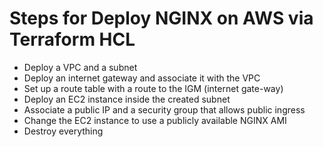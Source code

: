 # Steps for Deploy NGINX on AWS via Terraform HCL


- Deploy a VPC and a subnet 
- Deploy an internet gateway and associate it with the VPC 
- Set up a route table with a route to the IGM (internet gate-way)
- Deploy an EC2 instance inside the created subnet
- Associate a public IP and a security group that allows public ingress
- Change the EC2 instance to use a publicly available NGINX AMI 
- Destroy everything 
